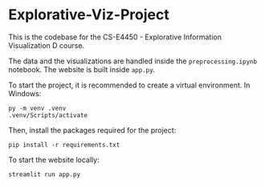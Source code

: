 # Explorative-Viz-Project

This is the codebase for the CS-E4450 - Explorative Information Visualization D course. 

The data and the visualizations are handled inside the `preprocessing.ipynb` notebook. The website is built inside `app.py`. 

To start the project, it is recommended to create a virtual environment. In Windows:
```
py -m venv .venv
.venv/Scripts/activate
```

Then, install the packages required for the project:
```
pip install -r requirements.txt
```

To start the website locally:
```
streamlit run app.py
```